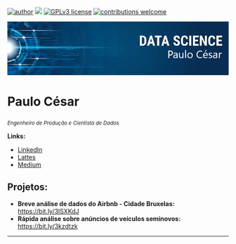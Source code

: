 [![author](https://img.shields.io/badge/author-PauloCesarEngProd-red)](https://www.linkedin.com/in/paulo-cesar-silva-pmp/) [![](https://img.shields.io/badge/python-3.7+-blue.svg)](https://www.python.org/) [![GPLv3 license](https://img.shields.io/badge/License-GPLv3-blue.svg)](http://perso.crans.org/besson/LICENSE.html) [![contributions welcome](https://img.shields.io/badge/contributions-welcome-brightgreen.svg?style=flat)](https://github.com/paulocesarengprod/data_science/issues)

<p align="center">
  <img src="GIThbbanner_PC.png" >
</p>

# Paulo César
<sub>*Engenheiro de Produção e Cientista de Dados* </sub>

**Links:**
* [LinkedIn](https://www.linkedin.com/in/paulo-cesar-silva-pmp/)
* [Lattes](http://lattes.cnpq.br/3679877417150971)
* [Medium](https://medium.com/@paulocesar.engds)

## Projetos:

* **Breve análise de dados do Airbnb - Cidade Bruxelas:** https://bit.ly/3lSXKdJ
* **Rápida análise sobre anúncios de veículos seminovos:** https://bit.ly/3kzdtzk

---
